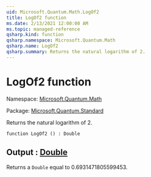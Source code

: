 ```yaml
---
uid: Microsoft.Quantum.Math.LogOf2
title: LogOf2 function
ms.date: 2/13/2021 12:00:00 AM
ms.topic: managed-reference
qsharp.kind: function
qsharp.namespace: Microsoft.Quantum.Math
qsharp.name: LogOf2
qsharp.summary: Returns the natural logarithm of 2.
---
```


# LogOf2 function

Namespace: [Microsoft.Quantum.Math](xref:Microsoft.Quantum.Math)

Package: [Microsoft.Quantum.Standard](https://nuget.org/packages/Microsoft.Quantum.Standard)


Returns the natural logarithm of 2.

```qsharp
function LogOf2 () : Double
```


## Output : [Double](xref:microsoft.quantum.lang-ref.double)

Returns a `Double` equal to $0.6931471805599453$.